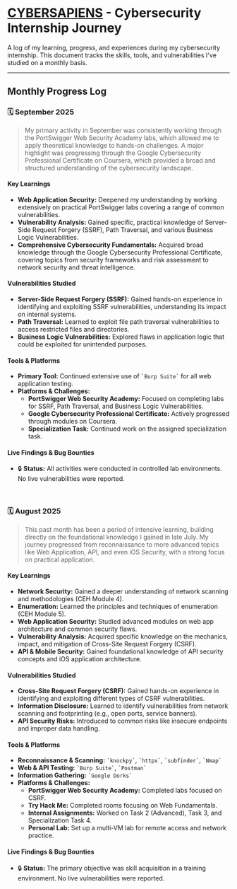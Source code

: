 # [CYBERSAPIENS](https://cybersapiens.com.au/) - Cybersecurity Internship Journey


A log of my learning, progress, and experiences during my cybersecurity internship. This document tracks the skills, tools, and vulnerabilities I've studied on a monthly basis.

-----

## Monthly Progress Log

### 🗓️ September 2025

> My primary activity in September was consistently working through the PortSwigger Web Security Academy labs, which allowed me to apply theoretical knowledge to hands-on challenges. A major highlight was progressing through the Google Cybersecurity Professional Certificate on Coursera, which provided a broad and structured understanding of the cybersecurity landscape.

#### Key Learnings

  * **Web Application Security:** Deepened my understanding by working extensively on practical PortSwigger labs covering a range of common vulnerabilities.
  * **Vulnerability Analysis:** Gained specific, practical knowledge of Server-Side Request Forgery (SSRF), Path Traversal, and various Business Logic Vulnerabilities.
  * **Comprehensive Cybersecurity Fundamentals:** Acquired broad knowledge through the Google Cybersecurity Professional Certificate, covering topics from security frameworks and risk assessment to network security and threat intelligence.

#### Vulnerabilities Studied

  * **Server-Side Request Forgery (SSRF):** Gained hands-on experience in identifying and exploiting SSRF vulnerabilities, understanding its impact on internal systems.
  * **Path Traversal:** Learned to exploit file path traversal vulnerabilities to access restricted files and directories.
  * **Business Logic Vulnerabilities:** Explored flaws in application logic that could be exploited for unintended purposes.

#### Tools & Platforms

  * **Primary Tool:** Continued extensive use of `` `Burp Suite` `` for all web application testing.
  * **Platforms & Challenges:**
      * **PortSwigger Web Security Academy:** Focused on completing labs for SSRF, Path Traversal, and Business Logic Vulnerabilities.
      * **Google Cybersecurity Professional Certificate:** Actively progressed through modules on Coursera.
      * **Specialization Task:** Continued work on the assigned specialization task.

#### Live Findings & Bug Bounties

  * 🔒 **Status:** All activities were conducted in controlled lab environments. No live vulnerabilities were reported.

<br>

### 🗓️ August 2025

> This past month has been a period of intensive learning, building directly on the foundational knowledge I gained in late July. My journey progressed from reconnaissance to more advanced topics like Web Application, API, and even iOS Security, with a strong focus on practical application.

#### Key Learnings

  * **Network Security:** Gained a deeper understanding of network scanning and methodologies (CEH Module 4).
  * **Enumeration:** Learned the principles and techniques of enumeration (CEH Module 5).
  * **Web Application Security:** Studied advanced modules on web app architecture and common security flaws.
  * **Vulnerability Analysis:** Acquired specific knowledge on the mechanics, impact, and mitigation of Cross-Site Request Forgery (CSRF).
  * **API & Mobile Security:** Gained foundational knowledge of API security concepts and iOS application architecture.

#### Vulnerabilities Studied

  * **Cross-Site Request Forgery (CSRF):** Gained hands-on experience in identifying and exploiting different types of CSRF vulnerabilities.
  * **Information Disclosure:** Learned to identify vulnerabilities from network scanning and footprinting (e.g., open ports, service banners).
  * **API Security Risks:** Introduced to common risks like insecure endpoints and improper data handling.

#### Tools & Platforms

  * **Reconnaissance & Scanning:** `` `knockpy` ``, `` `httpx` ``, `` `subfinder` ``, `` `Nmap` ``
  * **Web & API Testing:** `` `Burp Suite` ``, `` `Postman` ``
  * **Information Gathering:** `` `Google Dorks` ``
  * **Platforms & Challenges:**
      * **PortSwigger Web Security Academy:** Completed labs focused on CSRF.
      * **Try Hack Me:** Completed rooms focusing on Web Fundamentals.
      * **Internal Assignments:** Worked on Task 2 (Advanced), Task 3, and Specialization Task 4.
      * **Personal Lab:** Set up a multi-VM lab for remote access and network practice.

#### Live Findings & Bug Bounties

  * 🔒 **Status:** The primary objective was skill acquisition in a training environment. No live vulnerabilities were reported.
